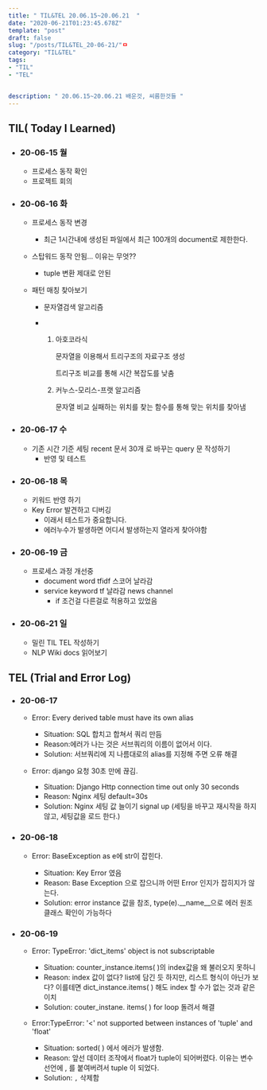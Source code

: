 ```yaml
---
title: " TIL&TEL 20.06.15~20.06.21  "
date: "2020-06-21T01:23:45.678Z"
template: "post"
draft: false
slug: "/posts/TIL&TEL_20-06-21/"ㅁ
category: "TIL&TEL"
tags:
- "TIL"
- "TEL"


description: " 20.06.15~20.06.21 배운것, 씨름한것들 "
---
```


## TIL( Today I Learned)

- ### 20-06-15 월

  - 프로세스 동작 확인
  - 프로젝트 회의

- ### 20-06-16 화

  - 프로세스 동작 변경

    - 최근 1시간내에 생성된 파일에서 최근 100개의 document로 제한한다. 

  - 스탑워드 동작 안됨... 이유는 무엇??

    - tuple 변환 제대로 안된

  - 패턴 매칭 찾아보기

    - 문자열검색 알고리즘

    - 1. 아호코라식

         문자열을 이용해서 트리구조의 자료구조 생성

         트리구조 비교를 통해 시간 복잡도를 낮춤

      2. 커누스-모리스-프랫 알고리즘

         문자열 비교 실패하는 위치를 찾는 함수를 통해 맞는 위치를 찾아냄

- ### 20-06-17 수

  - 기존 시간 기준 세팅 recent 문서 30개 로 바꾸는 query 문 작성하기
    - 반영 및 테스트

- ### 20-06-18 목

  - 키워드 반영 하기
  - Key Error 발견하고 디버깅
    - 이래서 테스트가 중요합니다.
    - 에러누수가 발생하면 어디서 발생하는지 열라게 찾아야함

- ### 20-06-19 금

  - 프로세스 과정 개선중
    - document word tfidf 스코어 날라감
    - service keyword tf 날라감 news channel 
      - if 조건걸 다른걸로 적용하고 있었음

- ### 20-06-21 일

  - 밀린 TIL TEL 작성하기
  - NLP Wiki docs 읽어보기

## TEL (Trial and Error Log)

- ### 20-06-17

  - Error: Every derived table must have its own alias

    - Situation: SQL 합치고 합쳐서 쿼리 만듬
    - Reason:에러가 나는 것은 서브쿼리의 이름이 없어서 이다.
    - Solution: 서브쿼리에 지 나름대로의 alias를 지정해 주면 오류 해결

  - Error: django 요청 30초 만에 끊김.

     

    - Situation: Django Http connection time out only 30 seconds
    - Reason: Nginx 세팅 default=30s
    - Solution: Nginx 세팅 값 늘이기 signal up (세팅을 바꾸고 재시작을 하지 않고, 세팅값을 로드 한다.)

- ### 20-06-18

  - Error: BaseException as e에 str이 잡힌다.

     

    - Situation: Key Error 였음
    - Reason: Base Exception 으로 잡으니까 어떤 Error 인지가 잡히지가 않는다.
    - Solution: error instance 값을 참조, type(e).\__name__으로 에러 원조클래스 확인이 가능하다

- ### 20-06-19

  - Error: TypeError: 'dict_items' object is not subscriptable

     

    - Situation: counter_instance.items( )의 index값을 왜 불러오지 못하니
    - Reason: index 값이 없다? list에 담긴 듯 하지만, 리스트 형식이 아닌가 보다? 이를테면 dict_instance.items( ) 해도 index 할 수가 없는 것과 같은 이치
    - Solution: couter_instane. items( ) for loop 돌려서 해결

  - Error:TypeError: '<' not supported between instances of 'tuple' and 'float'

    - Situation: sorted( ) 에서 에러가 발생함.
    - Reason: 앞선 데이터 조작에서 float가 tuple이 되어버렸다. 이유는 변수 선언에 , 를 붙여버려서 tuple 이 되었다.
    - Solution: `,` 삭제함